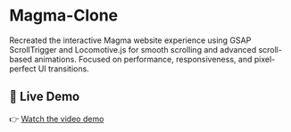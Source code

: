 # Magma-Clone
Recreated the interactive Magma website experience using GSAP ScrollTrigger and Locomotive.js for smooth scrolling and advanced scroll-based animations. Focused on performance, responsiveness, and pixel-perfect UI transitions.

## 🎥 Live Demo
👉 [Watch the video demo]((https://youtu.be/w_-wLQ1oNrc?si=ETJ-JA4SQZDF1Hfb))
